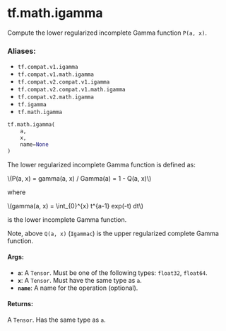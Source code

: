 <div itemscope itemtype="http://developers.google.com/ReferenceObject">
<meta itemprop="name" content="tf.math.igamma" />
<meta itemprop="path" content="Stable" />
</div>

# tf.math.igamma

Compute the lower regularized incomplete Gamma function `P(a, x)`.

### Aliases:

* `tf.compat.v1.igamma`
* `tf.compat.v1.math.igamma`
* `tf.compat.v2.compat.v1.igamma`
* `tf.compat.v2.compat.v1.math.igamma`
* `tf.compat.v2.math.igamma`
* `tf.igamma`
* `tf.math.igamma`

``` python
tf.math.igamma(
    a,
    x,
    name=None
)
```

<!-- Placeholder for "Used in" -->

The lower regularized incomplete Gamma function is defined as:


\\(P(a, x) = gamma(a, x) / Gamma(a) = 1 - Q(a, x)\\)

where

\\(gamma(a, x) = \\int_{0}^{x} t^{a-1} exp(-t) dt\\)

is the lower incomplete Gamma function.

Note, above `Q(a, x)` (`Igammac`) is the upper regularized complete
Gamma function.

#### Args:


* <b>`a`</b>: A `Tensor`. Must be one of the following types: `float32`, `float64`.
* <b>`x`</b>: A `Tensor`. Must have the same type as `a`.
* <b>`name`</b>: A name for the operation (optional).


#### Returns:

A `Tensor`. Has the same type as `a`.
